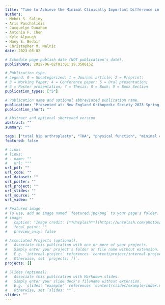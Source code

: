 ```yaml
---
title: "Time to Achieve the Minimal Clinically Important Difference in Primary Total Hip Arthroplasty: Comparison of Anterior and Posterior Surgical Approaches"
authors: 
- Mehdi S. Salimy
- Aris Paschalidis
- Jacquelyn Dunahoe
- Antonia F. Chen
- Kyle Alpaugh
- Hany S. Bedair
- Christopher M. Melnic
date: 2023-06-02

# Schedule page publish date (NOT publication's date).
publishDate: 2022-06-02T01:01:19.358615Z

# Publication type.
# Legend: 0 = Uncategorized; 1 = Journal article; 2 = Preprint;
# 3 = Working Paper; 4 = Conference paper; 5 = Oral presentation; 
# 6 = Poster presentation; 7 = Thesis; 8 = Book; 9 = Book Section
publication_types: ["5"]

# Publication name and optional abbreviated publication name.
publication: "Presented at: New England Orthopedic Society 2023 Spring Meeting"
publication_short: ""

# Abstract and optional shortened version
abstract: ""
summary: ""

tags: ["total hip arthroplasty", "THA", "physical function", "minimal clinically important difference", "MCID", "PROM", "PROMIS", "approach", "anterior", "posterior", "time to event"]
featured: false

# Links
# links:
# - name: ""
#   url: """
url_pdf: ""
url_code: ""
url_dataset: ""
url_poster: ""
url_project: ""
url_slides: ""
url_source: ""
url_video: ""

# Featured image
# To use, add an image named `featured.jpg/png` to your page's folder. 
# image:
#   caption: 'Image credit: [**Unsplash**](https://unsplash.com/photos/jdD8gXaTZsc)'
#   focal_point: ""
#   preview_only: false

# Associated Projects (optional).
#   Associate this publication with one or more of your projects.
#   Simply enter your project's folder or file name without extension.
#   E.g. `internal-project` references `content/project/internal-project/index.md`.
#   Otherwise, set `projects: []`.
projects: []

# Slides (optional).
#   Associate this publication with Markdown slides.
#   Simply enter your slide deck's filename without extension.
#   E.g. `slides: "example"` references `content/slides/example/index.md`.
#   Otherwise, set `slides: ""`.
slides: ""
---
```

